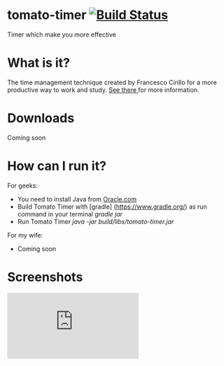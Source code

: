 # tomato-timer [![Build Status](https://travis-ci.org/cementovoz/tomato-timer.svg?branch=master)](https://travis-ci.org/cementovoz/tomato-timer)
Timer which make you more effective

# What is it?
 The time management technique created by Francesco Cirillo 
 for a	more productive way to work and study. [See there ](http://pomodorotechnique.com/) for more information.

# Downloads
Coming soon

# How can I run it?

For geeks:
- You need to install Java from [Oracle.com](http://www.oracle.com/technetwork/java/javase/downloads/jre8-downloads-2133155.html)
- Build Tomato Timer with [gradle] (https://www.gradle.org/) as run command in your terminal *gradle jar*
- Run Tomato Timer *java -jar build/libs/tomato-timer.jar*

For my wife:
- Coming soon

# Screenshots
[![Tomato Timer!](http://www.zimagez.com/full/6d5b20926b1094ed817defaa1cf6b7544772b1d32b4a5a516924c0fb25bf0a9d316be516d2d24706ba3ee666d07c320758c319a4bbec957c.php)](1)

